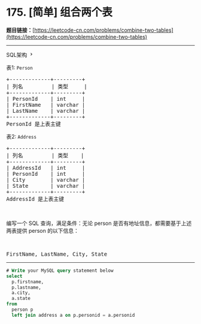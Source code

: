 # 175. [简单] 组合两个表

**题目链接：**[https://leetcode-cn.com/problems/combine-two-tables](https://leetcode-cn.com/problems/combine-two-tables)

---

<div class="content__1Y2H">
 <div class="sql-schema-wrapper__1jqS">
  <a class="sql-schema-link__1VAC">SQL架构
   <svg viewbox="0 0 24 24" width="1em" height="1em" class="css-1lc17o4-icon">
    <path fill-rule="evenodd" d="M10 6L8.59 7.41 13.17 12l-4.58 4.59L10 18l6-6z"></path>
   </svg></a>
 </div>
 <div class="notranslate">
  <p>表1: <code>Person</code></p> 
  <pre class="language-text">+-------------+---------+
| 列名         | 类型     |
+-------------+---------+
| PersonId    | int     |
| FirstName   | varchar |
| LastName    | varchar |
+-------------+---------+
PersonId 是上表主键
</pre> 
  <p>表2: <code>Address</code></p> 
  <pre class="language-text">+-------------+---------+
| 列名         | 类型    |
+-------------+---------+
| AddressId   | int     |
| PersonId    | int     |
| City        | varchar |
| State       | varchar |
+-------------+---------+
AddressId 是上表主键
</pre> 
  <p>&nbsp;</p> 
  <p>编写一个 SQL 查询，满足条件：无论 person 是否有地址信息，都需要基于上述两表提供&nbsp;person 的以下信息：</p> 
  <p>&nbsp;</p> 
  <pre class="language-text">FirstName, LastName, City, State
</pre> 
 </div>
</div>

---

```sql
# Write your MySQL query statement below
select
  p.firstname,
  p.lastname,
  a.city,
  a.state
from
  person p
  left join address a on p.personid = a.personid
```
